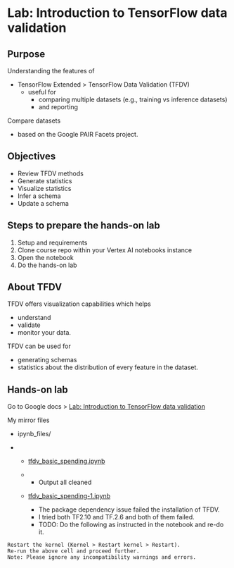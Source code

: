 # Lab:  Introduction to TensorFlow data validation

## Purpose

Understanding the features of

- TensorFlow Extended > TensorFlow Data Validation (TFDV)
  - useful for 
    - comparing multiple datasets (e.g., training vs inference datasets)
    - and reporting

Compare datasets

- based on the Google PAIR Facets project.

## Objectives

- Review TFDV methods
- Generate statistics
- Visualize statistics
- Infer a schema
- Update a schema

## Steps to prepare the hands-on lab

1. Setup and requirements
2. Clone course repo within your Vertex AI notebooks instance
3. Open the notebook
4. Do the hands-on lab

## About TFDV

TFDV offers visualization capabilities which helps 

- understand
- validate
- monitor your data.

TFDV can be used for 

- generating schemas 
- statistics about the distribution of every feature in the dataset. 

## Hands-on lab

Go to Google docs > [Lab: Introduction to TensorFlow data validation](https://docs.google.com/document/d/1h5mDHV2LP7pAuLh_OBZQSJiUntexCb9xVdKdJ2PbAO8/edit#heading=h.eg0a9rka5ueb)

My mirror files

- ipynb_files/

- - [tfdv_basic_spending.ipynb](ipynb_files/tfdv_basic_spending.ipynb)

  - - Output all cleaned

  - [tfdv_basic_spending-1.ipynb](ipynb_files/tfdv_basic_spending-1.ipynb)

    - The package dependency issue failed the installation of TFDV.
    - I tried both TF2.10 and TF.2.6 and both of them failed.
    - TODO: Do the following as instructed in the notebook and re-do it.

```
Restart the kernel (Kernel > Restart kernel > Restart).
Re-run the above cell and proceed further.
Note: Please ignore any incompatibility warnings and errors.
```

